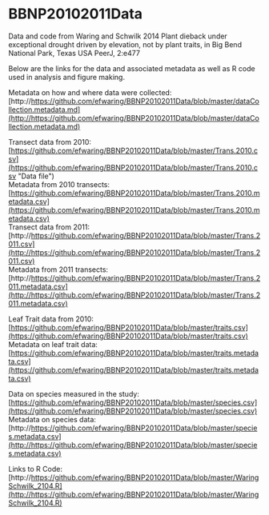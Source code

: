 BBNP20102011Data
================

Data and code from Waring and Schwilk 2014
Plant dieback under exceptional drought driven by elevation, not by plant traits, in Big Bend National Park, Texas USA
PeerJ, 2:e477 <br>

Below are the links for the data and associated metadata as well as R code used in analysis and figure making. <br>

Metadata on how and where data were collected:[http://https://github.com/efwaring/BBNP20102011Data/blob/master/dataCollection.metadata.md](http://https://github.com/efwaring/BBNP20102011Data/blob/master/dataCollection.metadata.md) <br>

Transect data from 2010: [https://github.com/efwaring/BBNP20102011Data/blob/master/Trans.2010.csv](https://github.com/efwaring/BBNP20102011Data/blob/master/Trans.2010.csv "Data file")<br>
Metadata from 2010 transects: [https://github.com/efwaring/BBNP20102011Data/blob/master/Trans.2010.metadata.csv](https://github.com/efwaring/BBNP20102011Data/blob/master/Trans.2010.metadata.csv) <br>
Transect data from 2011: [http://https://github.com/efwaring/BBNP20102011Data/blob/master/Trans.2011.csv](http://https://github.com/efwaring/BBNP20102011Data/blob/master/Trans.2011.csv) <br>
Metadata from 2011 transects:[http://https://github.com/efwaring/BBNP20102011Data/blob/master/Trans.2011.metadata.csv](http://https://github.com/efwaring/BBNP20102011Data/blob/master/Trans.2011.metadata.csv)<br>

Leaf Trait data from 2010:[https://github.com/efwaring/BBNP20102011Data/blob/master/traits.csv](https://github.com/efwaring/BBNP20102011Data/blob/master/traits.csv)<br>
Metadata on leaf trait data:[https://github.com/efwaring/BBNP20102011Data/blob/master/traits.metadata.csv](https://github.com/efwaring/BBNP20102011Data/blob/master/traits.metadata.csv) <br>

Data on species measured in the study: [https://github.com/efwaring/BBNP20102011Data/blob/master/species.csv](https://github.com/efwaring/BBNP20102011Data/blob/master/species.csv) <br>
Metadata on species data:[http://https://github.com/efwaring/BBNP20102011Data/blob/master/species.metadata.csv](http://https://github.com/efwaring/BBNP20102011Data/blob/master/species.metadata.csv)

Links to R Code: [http://https://github.com/efwaring/BBNP20102011Data/blob/master/WaringSchwilk_2104.R](http://https://github.com/efwaring/BBNP20102011Data/blob/master/WaringSchwilk_2104.R)
